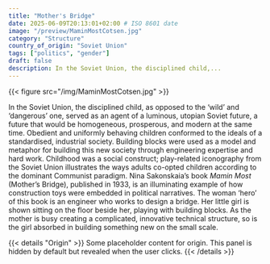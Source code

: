 ```yaml
---
title: "Mother's Bridge"
date: 2025-06-09T20:13:01+02:00 # ISO 8601 date
image: "/preview/MaminMostCotsen.jpg"
category: "Structure"
country_of_origin: "Soviet Union"
tags: ["politics", "gender"]
draft: false
description: In the Soviet Union, the disciplined child,...
---
```


{{< figure src="/img/MaminMostCotsen.jpg" >}}

In the Soviet Union, the disciplined child, as opposed to the ‘wild’ and ‘dangerous’ one, served as an agent of a luminous, utopian Soviet future, a future that would be homogeneous, prosperous, and modern at the same time. Obedient and uniformly behaving children conformed to the ideals of a standardised, industrial society. Building blocks were used as a model and metaphor for building this new society through engineering expertise and hard work. Childhood was a social construct; play-related iconography from the Soviet Union illustrates the ways adults co-opted children according to the dominant Communist paradigm. Nina Sakonskaia’s book *Mamin Most* (Mother’s Bridge), published in 1933, is an illuminating example of how construction toys were embedded in political narratives. The woman ‘hero’ of this book is an engineer who works to design a bridge. Her little girl is shown sitting on the floor beside her, playing with building blocks. As the mother is busy creating a complicated, innovative technical structure, so is the girl absorbed in building something new on the small scale. 


{{< details "Origin" >}}
Some placeholder content for origin. This panel is hidden by default but revealed when the user clicks.
{{< /details >}}

